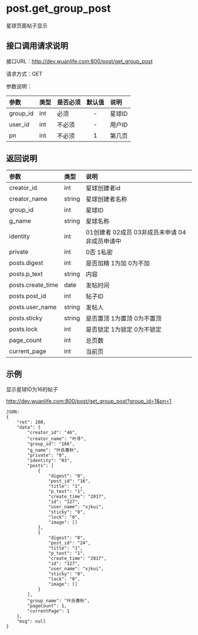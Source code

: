 # post.get_group_post

星球页面帖子显示

## 接口调用请求说明

接口URL：http://dev.wuanlife.com:800/post/get_group_post

请求方式：GET

参数说明：

|参数|类型|是否必须|默认值|说明|
|:--|:--|:--|:--:|:--|
|group_id|int|必须|-|星球ID|
|user_id|int|不必须|-|用户ID|
|pn|int|不必须|1|第几页|

## 返回说明

|参数|类型|说明|
|:--|:--|:--|
|creator_id	|int|	星球创建者id|
|creator_name  |string|   星球创建者名称|
|group_id|int	|星球ID|
|g_name	|string|	星球名称|
|identity    |int    |01创建者 02成员 03非成员未申请 04非成员申请中|
|private    |int    |0否 1私密|
|posts.digest	|	int|	是否加精 1为加 0为不加|
|posts.p_text	|string|	内容|
|posts.create_time|	date|	发帖时间|
|posts.post_id	|	int|	帖子ID|
|posts.user_name|string	|发帖人|
|posts.sticky	|string|	是否置顶 1为置顶 0为不置顶|
|posts.lock	|int|	是否锁定 1为锁定 0为不锁定|
|page_count	|int	|总页数|
|current_page	|int	|当前页|


## 示例

显示星球ID为16的帖子

http://dev.wuanlife.com:800/post/get_group_post?group_id=1&pn=1

    JSON:
    {
        "ret": 200,
        "data": {
            "creator_id": "46",
            "creator_name": "叶寻",
            "group_id": "166",
            "g_name": "叶氏春秋",
            "private": "0",
            "identity": "03",
            "posts": [
                {
                    "digest": "0",
                    "post_id": "16",
                    "title": "1",
                    "p_text": "1",
                    "create_time": "2017",
                    "id": "127",
                    "user_name": "xjkui",
                    "sticky": "0",
                    "lock": "0",
                    "image": []
                },
                {
                    "digest": "0",
                    "post_id": "24",
                    "title": "1",
                    "p_text": "1",
                    "create_time": "2017",
                    "id": "127",
                    "user_name": "xjkui",
                    "sticky": "0",
                    "lock": "0",
                    "image": []
                }
            ],
            "group_name": "叶氏春秋",
            "pageCount": 1,
            "currentPage": 1
        },
        "msg": null
    }
